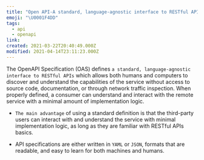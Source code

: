 ```yaml
---
title: "Open API-A standard, language-agnostic interface to RESTful APIs"
emoji: "\U0001F4DD"
tags:
  - api
  - openapi
link:
created: 2021-03-22T20:40:49.000Z
modified: 2021-04-14T23:11:23.000Z
---
```


The OpenAPI Specification (OAS) defines `a standard, language-agnostic interface to RESTful APIs` which allows both humans and computers to discover and understand the capabilities of the service without access to source code, documentation, or through network traffic inspection. When properly defined, a consumer can understand and interact with the remote service with a minimal amount of implementation logic.

- `The main advantage` of using a standard definition is that the third-party users can interact with and understand the service with minimal implementation logic, as long as they are familiar with RESTful APIs basics.

- API specifications are either written in `YAML` or `JSON`, formats that are readable, and easy to learn for both machines and humans.
